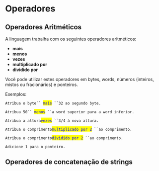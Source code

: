 # Operadores

## Operadores Aritméticos

A linguagem trabalha com os seguintes operadores aritméticos:

* **mais**
* **menos**
* **vezes**
* **multiplicado por**
* **dividido por**

Você pode utilizar estes operadores em bytes, words, números (inteiros, mistos ou fracionários) e ponteiros.

Exemplos:

`Atribua o byte`` `<mark style="color:blue;">`mais`</mark>` ``32 ao segundo byte.`

`Atribua 50`` `<mark style="color:blue;">`menos`</mark>` ``a word superior para a word inferior.`

`Atribua a altura`<mark style="color:blue;">`vezes`</mark>` ``3/4 à nova altura.`

`Atribua o comprimento`<mark style="color:blue;">`multiplicado por 2`</mark>` ``ao comprimento.`

`Atribua o comprimento`<mark style="color:blue;">`dividido por 2`</mark>` ``ao comprimento.`

`Adicione 1 para o ponteiro.`

## Operadores de concatenação de strings

